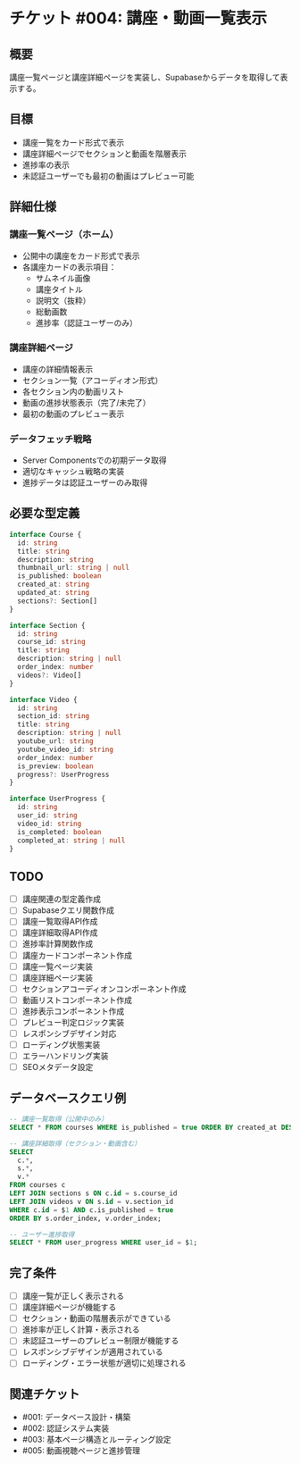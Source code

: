 # チケット #004: 講座・動画一覧表示

## 概要
講座一覧ページと講座詳細ページを実装し、Supabaseからデータを取得して表示する。

## 目標
- 講座一覧をカード形式で表示
- 講座詳細ページでセクションと動画を階層表示
- 進捗率の表示
- 未認証ユーザーでも最初の動画はプレビュー可能

## 詳細仕様

### 講座一覧ページ（ホーム）
- 公開中の講座をカード形式で表示
- 各講座カードの表示項目：
  - サムネイル画像
  - 講座タイトル
  - 説明文（抜粋）
  - 総動画数
  - 進捗率（認証ユーザーのみ）

### 講座詳細ページ
- 講座の詳細情報表示
- セクション一覧（アコーディオン形式）
- 各セクション内の動画リスト
- 動画の進捗状態表示（完了/未完了）
- 最初の動画のプレビュー表示

### データフェッチ戦略
- Server Componentsでの初期データ取得
- 適切なキャッシュ戦略の実装
- 進捗データは認証ユーザーのみ取得

## 必要な型定義
```typescript
interface Course {
  id: string
  title: string
  description: string
  thumbnail_url: string | null
  is_published: boolean
  created_at: string
  updated_at: string
  sections?: Section[]
}

interface Section {
  id: string
  course_id: string
  title: string
  description: string | null
  order_index: number
  videos?: Video[]
}

interface Video {
  id: string
  section_id: string
  title: string
  description: string | null
  youtube_url: string
  youtube_video_id: string
  order_index: number
  is_preview: boolean
  progress?: UserProgress
}

interface UserProgress {
  id: string
  user_id: string
  video_id: string
  is_completed: boolean
  completed_at: string | null
}
```

## TODO
- [ ] 講座関連の型定義作成
- [ ] Supabaseクエリ関数作成
- [ ] 講座一覧取得API作成
- [ ] 講座詳細取得API作成
- [ ] 進捗率計算関数作成
- [ ] 講座カードコンポーネント作成
- [ ] 講座一覧ページ実装
- [ ] 講座詳細ページ実装
- [ ] セクションアコーディオンコンポーネント作成
- [ ] 動画リストコンポーネント作成
- [ ] 進捗表示コンポーネント作成
- [ ] プレビュー判定ロジック実装
- [ ] レスポンシブデザイン対応
- [ ] ローディング状態実装
- [ ] エラーハンドリング実装
- [ ] SEOメタデータ設定

## データベースクエリ例
```sql
-- 講座一覧取得（公開中のみ）
SELECT * FROM courses WHERE is_published = true ORDER BY created_at DESC;

-- 講座詳細取得（セクション・動画含む）
SELECT 
  c.*,
  s.*,
  v.*
FROM courses c
LEFT JOIN sections s ON c.id = s.course_id
LEFT JOIN videos v ON s.id = v.section_id
WHERE c.id = $1 AND c.is_published = true
ORDER BY s.order_index, v.order_index;

-- ユーザー進捗取得
SELECT * FROM user_progress WHERE user_id = $1;
```

## 完了条件
- [ ] 講座一覧が正しく表示される
- [ ] 講座詳細ページが機能する
- [ ] セクション・動画の階層表示ができている
- [ ] 進捗率が正しく計算・表示される
- [ ] 未認証ユーザーのプレビュー制限が機能する
- [ ] レスポンシブデザインが適用されている
- [ ] ローディング・エラー状態が適切に処理される

## 関連チケット
- #001: データベース設計・構築
- #002: 認証システム実装
- #003: 基本ページ構造とルーティング設定
- #005: 動画視聴ページと進捗管理